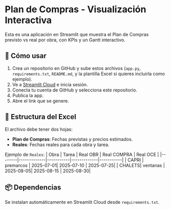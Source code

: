 # Plan de Compras - Visualización Interactiva

Esta es una aplicación en Streamlit que muestra el Plan de Compras previsto vs real por obra, con KPIs y un Gantt interactivo.

## 🚀 Cómo usar
1. Crea un repositorio en GitHub y sube estos archivos (`app.py`, `requirements.txt`, `README.md`, y la plantilla Excel si quieres incluirla como ejemplo).
2. Ve a [Streamlit Cloud](https://share.streamlit.io/) e inicia sesión.
3. Conecta tu cuenta de GitHub y selecciona este repositorio.
4. Publica la app.
5. Abre el link que se genere.

## 📂 Estructura del Excel
El archivo debe tener dos hojas:
- **Plan de Compras**: Fechas previstas y precios estimados.
- **Reales**: Fechas reales para cada obra y tarea.

Ejemplo de `Reales`:
| Obra   | Tarea       | Real OBR  | Real COMPRA | Real OCE  |
|--------|-------------|-----------|-------------|-----------|
| CAPRI  | premarcos   | 2025-07-01| 2025-07-10  | 2025-07-25|
| CHALETS| ventanas    | 2025-08-05| 2025-08-15  | 2025-08-30|

## 📦 Dependencias
Se instalan automáticamente en Streamlit Cloud desde `requirements.txt`.
